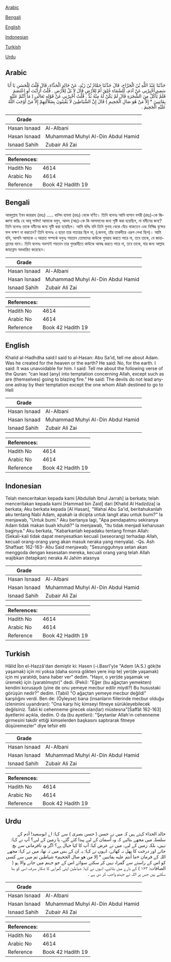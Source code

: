 [Arabic](#arabic)

[Bengali](#bengali)

[English](#english)

[Indonesian](#indonesian)

[Turkish](#turkish)

[Urdu](#urdu)

## Arabic


<div dir="rtl" lang="ar" style={{fontSize:'larger',backgroundColor:'#f8f9fa',padding:20}}>
حَدَّثَنَا عَبْدُ اللَّهِ بْنُ الْجَرَّاحِ، قَالَ حَدَّثَنَا حَمَّادُ بْنُ زَيْدٍ، عَنْ خَالِدٍ الْحَذَّاءِ، قَالَ قُلْتُ لِلْحَسَنِ يَا أَبَا سَعِيدٍ أَخْبِرْنِي عَنْ آدَمَ، لِلسَّمَاءِ خُلِقَ أَمْ لِلأَرْضِ قَالَ لاَ بَلْ لِلأَرْضِ ‏.‏ قُلْتُ أَرَأَيْتَ لَوِ اعْتَصَمَ فَلَمْ يَأْكُلْ مِنَ الشَّجَرَةِ قَالَ لَمْ يَكُنْ لَهُ مِنْهُ بُدٌّ ‏.‏ قُلْتُ أَخْبِرْنِي عَنْ قَوْلِهِ تَعَالَى ‏(‏ مَا أَنْتُمْ عَلَيْهِ بِفَاتِنِينَ * إِلاَّ مَنْ هُوَ صَالِ الْجَحِيمِ ‏)‏ قَالَ إِنَّ الشَّيَاطِينَ لاَ يَفْتِنُونَ بِضَلاَلَتِهِمْ إِلاَّ مَنْ أَوْجَبَ اللَّهُ عَلَيْهِ الْجَحِيمَ ‏.‏
</div>
<div style={{backgroundColor:'#f8f9fa',padding:20, marginBottom: 10}}><table> <thead> <tr> <th>Grade</th> <th></th> </tr> </thead> <tbody> <tr><td>Hasan Isnaad</td><td>Al-Albani</td></tr><tr><td>Hasan Isnaad</td><td>Muhammad Muhyi Al-Din Abdul Hamid</td></tr><tr><td>Isnaad Sahih</td><td>Zubair Ali Zai</td></tr></tbody></table><table> <thead> <tr> <th>References:</th> <th></th> </tr> </thead> <tbody><tr><td>Hadith No</td><td>4614</td></tr><tr><td>Arabic No</td><td>4614</td></tr><tr><td>Reference</td><td>Book 42 Hadith 19</td></tr></tbody></table></div>

## Bengali


<div dir="ltr" lang="bn" style={{fontSize:'larger',backgroundColor:'#f8f9fa',padding:20}}>
আবদুল্লাহ ইবন জাররাহ (রহঃ) ..... খালিদ হাযযা (রহঃ) থেকে বর্ণিত। তিনি বলেনঃ আমি হাসান বসরী (রহঃ)-কে জিজ্ঞাসা করিঃ হে আবূ সাঈদ! আমাকে বলুন, আদম (আঃ)-কে কি আসমানের জন্য সৃষ্টি করা হয়েছিল, না যমীনের জন্য? তিনি বলেনঃ তাকে যমীনের জন্য সৃষ্টি করা হয়েছিল। আমি বলিঃ যদি তিনি গুনাহ থেকে বেঁচে থাকতেন এবং নিষিদ্ধ বৃক্ষের ফল ভক্ষণ না করতেন? তিনি বলেনঃ এ ছাড়া তার গত্যন্তর ছিল না, (কেননা, তাঁর তাকদীরে এরূপ লেখা ছিল)। আমি বলি, আপনি আমাকে এ আয়াত সম্পর্কে বলুনঃ শয়তান তোমাদের কাউকে গুমরাহ করতে পারে না, তবে তাকে, যে জাহান্নামের যাবে। তিনি বলেনঃ অবশ্যই শয়তান তার গুমরাহীতে কাউকে আবদ্ধ করতে পারে না, তবে তাকে, যার জন্য আল্লাহ জাহান্নাম অবধারিত করেছেন।
</div>
<div style={{backgroundColor:'#f8f9fa',padding:20, marginBottom: 10}}><table> <thead> <tr> <th>Grade</th> <th></th> </tr> </thead> <tbody> <tr><td>Hasan Isnaad</td><td>Al-Albani</td></tr><tr><td>Hasan Isnaad</td><td>Muhammad Muhyi Al-Din Abdul Hamid</td></tr><tr><td>Isnaad Sahih</td><td>Zubair Ali Zai</td></tr></tbody></table><table> <thead> <tr> <th>References:</th> <th></th> </tr> </thead> <tbody><tr><td>Hadith No</td><td>4614</td></tr><tr><td>Arabic No</td><td>4614</td></tr><tr><td>Reference</td><td>Book 42 Hadith 19</td></tr></tbody></table></div>

## English


<div dir="ltr" lang="en" style={{fontSize:'larger',backgroundColor:'#f8f9fa',padding:20}}>
Khalid al-Hadhdha said:I said to al-Hasan: Abu Sa’id, tell me about Adam. Was he created for the heaven or the earth? He said: No, for the earth. I said: It was unavoidable for him. I said: Tell me about the following verse of the Quran: ”can lead (any) into temptation concerning Allah, except such as are (themselves) going to blazing fire.” He said: The devils do not lead anyone astray by their temptation except the one whom Allah destined to go to Hell
</div>
<div style={{backgroundColor:'#f8f9fa',padding:20, marginBottom: 10}}><table> <thead> <tr> <th>Grade</th> <th></th> </tr> </thead> <tbody> <tr><td>Hasan Isnaad</td><td>Al-Albani</td></tr><tr><td>Hasan Isnaad</td><td>Muhammad Muhyi Al-Din Abdul Hamid</td></tr><tr><td>Isnaad Sahih</td><td>Zubair Ali Zai</td></tr></tbody></table><table> <thead> <tr> <th>References:</th> <th></th> </tr> </thead> <tbody><tr><td>Hadith No</td><td>4614</td></tr><tr><td>Arabic No</td><td>4614</td></tr><tr><td>Reference</td><td>Book 42 Hadith 19</td></tr></tbody></table></div>

## Indonesian


<div dir="ltr" lang="id" style={{fontSize:'larger',backgroundColor:'#f8f9fa',padding:20}}>
Telah menceritakan kepada kami [Abdullah Ibnul Jarrah] ia berkata; telah menceritakan kepada kami [Hammad bin Zaid] dari [Khalid Al Hadzdza] ia berkata; Aku berkata kepada [Al Hasan], "Wahai Abu Sa'id, beritahukanlah aku tentang Nabi Adam, apakah ia dicipta untuk langit atau untuk bumi?" Ia menjawab, "Untuk bumi." Aku bertanya lagi, "Apa pendapatmu sekiranya Adam tidak makan buah khuldi?" Ia menjawab, "Itu tidak menjadi keharusan baginya." Aku berkata, "Kabarkanlah kepadaku tentang firman Allah: (Sekali-kali tidak dapat menyesatkan kecuali (seseorang) terhadap Allah, kecuali orang-orang yang akan masuk neraka yang menyala). -Qs. Ash Shaffaat: 162-163- Abu Said menjawab; "Sesungguhnya setan akan menggoda dengan kesesatan mereka, kecuali orang yang telah Allah wajibkan (tetapkan) neraka Al Jahim atasnya
</div>
<div style={{backgroundColor:'#f8f9fa',padding:20, marginBottom: 10}}><table> <thead> <tr> <th>Grade</th> <th></th> </tr> </thead> <tbody> <tr><td>Hasan Isnaad</td><td>Al-Albani</td></tr><tr><td>Hasan Isnaad</td><td>Muhammad Muhyi Al-Din Abdul Hamid</td></tr><tr><td>Isnaad Sahih</td><td>Zubair Ali Zai</td></tr></tbody></table><table> <thead> <tr> <th>References:</th> <th></th> </tr> </thead> <tbody><tr><td>Hadith No</td><td>4614</td></tr><tr><td>Arabic No</td><td>4614</td></tr><tr><td>Reference</td><td>Book 42 Hadith 19</td></tr></tbody></table></div>

## Turkish


<div dir="ltr" lang="tr" style={{fontSize:'larger',backgroundColor:'#f8f9fa',padding:20}}>
Hâlid İbn el-Hazzâ'dan demiştir ki: Hasen (-i.Basrî'y)e "Adem (A.S.) gök(te yaşamak) için mi yoksa (daha sonra gökten yere inip te) yer(de yaşamak) için mi yaratıldı, bana haber ver" dedim. "Hayır, o yer(de yaşamak ve üremek) için (yaratılmıştır)" dedi. (Peki): "Eğer (bu ağaçtan yemekten) kendini korusaydı (yine de onu yemeye mecbur edilir miydi?) Bu husustaki görüşün nedir?" dedim. (Tabii) "O ağaçtan yemeye mecbur değildi" karşılığını verdi. Ben de: (Öyleyse) bana (insanların fiilerinde mecbur olduğu izlenimini uyandıran): "Ona karşı hiç kimseyi fitneye sürükleyebilecek değilsiniz. Tabii ki cehenneme girecek olan(lar) müstesna"[Saffât 162-163] âyetlerini açıkla, dedim. O da (bu ayetleri): "Şeytanlar Allah'ın cehenneme girmesini takdir ettiği kimselerden başkasını saptırarak fitneye düşüremezler" diye tefsir etti
</div>
<div style={{backgroundColor:'#f8f9fa',padding:20, marginBottom: 10}}><table> <thead> <tr> <th>Grade</th> <th></th> </tr> </thead> <tbody> <tr><td>Hasan Isnaad</td><td>Al-Albani</td></tr><tr><td>Hasan Isnaad</td><td>Muhammad Muhyi Al-Din Abdul Hamid</td></tr><tr><td>Isnaad Sahih</td><td>Zubair Ali Zai</td></tr></tbody></table><table> <thead> <tr> <th>References:</th> <th></th> </tr> </thead> <tbody><tr><td>Hadith No</td><td>4614</td></tr><tr><td>Arabic No</td><td>4614</td></tr><tr><td>Reference</td><td>Book 42 Hadith 19</td></tr></tbody></table></div>

## Urdu


<div dir="rtl" lang="ur" style={{fontSize:'larger',backgroundColor:'#f8f9fa',padding:20}}>
خالد الحذاء کہتے ہیں کہ میں نے حسن ( حسن بصری ) سے کہا: اے ابوسعید! آدم کے سلسلہ میں مجھے بتائیے کہ وہ آسمان کے لیے پیدا کئے گئے، یا زمین کے لیے؟ آپ نے کہا: نہیں، بلکہ زمین کے لیے، میں نے عرض کیا: آپ کا کیا خیال ہے؟ اگر وہ نافرمانی سے بچ جاتے اور درخت کا پھل نہ کھاتے، انہوں نے کہا: یہ ان کے بس میں نہ تھا، میں نے کہا: مجھے اللہ کے فرمان «ما أنتم عليه بفاتنين * إلا من هو صال الجحيم» شیاطین تم میں سے کسی کو اس کے راستے سے گمراہ نہیں کر سکتے سوائے اس کے جو جہنم میں جانے والا ہو ( الصافات: ۱۶۳ ) کے بارے میں بتائیے، انہوں نے کہا: شیاطین اپنی گمراہی کا شکار صرف اسی کو بنا سکتے ہیں جس پر اللہ نے جہنم واجب کر دی ہے ۔
</div>
<div style={{backgroundColor:'#f8f9fa',padding:20, marginBottom: 10}}><table> <thead> <tr> <th>Grade</th> <th></th> </tr> </thead> <tbody> <tr><td>Hasan Isnaad</td><td>Al-Albani</td></tr><tr><td>Hasan Isnaad</td><td>Muhammad Muhyi Al-Din Abdul Hamid</td></tr><tr><td>Isnaad Sahih</td><td>Zubair Ali Zai</td></tr></tbody></table><table> <thead> <tr> <th>References:</th> <th></th> </tr> </thead> <tbody><tr><td>Hadith No</td><td>4614</td></tr><tr><td>Arabic No</td><td>4614</td></tr><tr><td>Reference</td><td>Book 42 Hadith 19</td></tr></tbody></table></div>